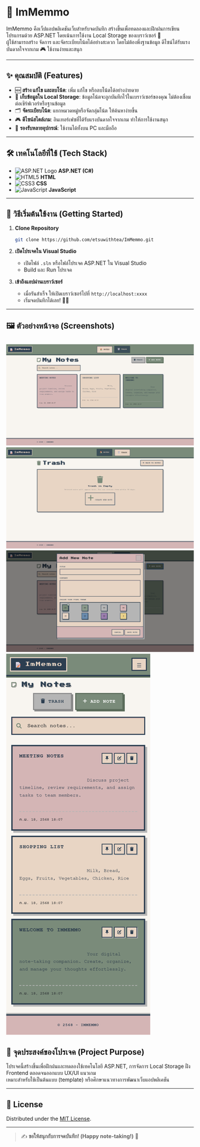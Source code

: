 # 📝 ImMemmo

ImMemmo คือเว็ปแอปพลิเคชันเว็บสำหรับจดบันทึก สร้างขึ้นเพื่อทดลองและฝึกฝนการเขียนโปรแกรมด้วย ASP.NET โดยเน้นการใช้งาน Local Storage ของเบราว์เซอร์ 🎯  
ผู้ใช้สามารถสร้าง จัดการ และจัดระเบียบโน้ตได้อย่างสะดวก โดยไม่ต้องพึ่งฐานข้อมูล ดีไซน์ได้รับแรงบันดาลใจจากเกม 🎮 ใช้งานง่ายและสนุก

---

## ✨ คุณสมบัติ (Features)

- 🆕 **สร้าง แก้ไข และลบโน้ต**: เพิ่ม แก้ไข หรือลบโน้ตได้อย่างง่ายดาย
- 💾 **เก็บข้อมูลใน Local Storage**: ข้อมูลโน้ตจะถูกบันทึกไว้ในเบราว์เซอร์ของคุณ ไม่ต้องเชื่อมต่อเซิร์ฟเวอร์หรือฐานข้อมูล
- 🗂️ **จัดระเบียบโน้ต**: แยกหมวดหมู่หรือจัดกลุ่มโน้ต ให้ค้นหาง่ายขึ้น
- 🎮 **ดีไซน์สไตล์เกม**: อินเทอร์เฟซที่ได้รับแรงบันดาลใจจากเกม ทำให้การใช้งานสนุก
- 📱 **รองรับหลายอุปกรณ์**: ใช้งานได้ทั้งบน PC และมือถือ

---

## 🛠️ เทคโนโลยีที่ใช้ (Tech Stack)

- ![ASP.NET Logo](https://img.shields.io/badge/ASP.NET-512BD4?logo=.net&logoColor=white) **ASP.NET (C#)**
- ![HTML5](https://img.shields.io/badge/HTML5-E34F26?logo=html5&logoColor=white) **HTML**
- ![CSS3](https://img.shields.io/badge/CSS3-1572B6?logo=css3&logoColor=white) **CSS**
- ![JavaScript](https://img.shields.io/badge/JavaScript-F7DF1E?logo=javascript&logoColor=black) **JavaScript**

---

## 🚀 วิธีเริ่มต้นใช้งาน (Getting Started)

1. **Clone Repository**
   ```bash
   git clone https://github.com/etsuwithtea/ImMemmo.git
   ```

2. **เปิดโปรเจคใน Visual Studio**
   - เปิดไฟล์ `.sln` หรือไฟล์โปรเจค ASP.NET ใน Visual Studio
   - Build และ Run โปรเจค

3. **เข้าถึงแอปผ่านเบราว์เซอร์**  
   - เมื่อรันสำเร็จ ให้เปิดเบราว์เซอร์ไปที่ `http://localhost:xxxx`  
   - เริ่มจดบันทึกได้เลย! 📝✨

---

## 🖼️ ตัวอย่างหน้าจอ (Screenshots)


![ImMemo_1](wwwroot/images/ImMemo_1.png)
![ImMemo_2](wwwroot/images/ImMemo_2.png)
![ImMemo_3](wwwroot/images/ImMemo_3.png)
![ImMemo_4](wwwroot/images/ImMemo_4.png)
---

## 🎯 จุดประสงค์ของโปรเจค (Project Purpose)

โปรเจคนี้สร้างขึ้นเพื่อฝึกฝนและทดลองใช้เทคโนโลยี ASP.NET, การจัดการ Local Storage ฝั่ง Frontend ตลอดจนออกแบบ UX/UI แนวเกม  
เหมาะสำหรับใช้เป็นต้นแบบ (template) หรือศึกษาแนวทางการพัฒนาเว็บแอปพลิเคชัน

---

## 📄 License

Distributed under the [MIT License](LICENSE).

---

> ✍️ **ขอให้สนุกกับการจดบันทึก! (Happy note-taking!)** 🎉
